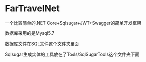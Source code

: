 # FarTravelNet

一个比较简单的.NET Core+Sqlsugar+JWT+Swagger的简单开发框架

数据库采用的是Mysql5.7

数据库文件在SQL文件这个文件夹里面

Sqlsugar生成实体的工具放在了Tools/SqlSugarTools这个文件夹下面
